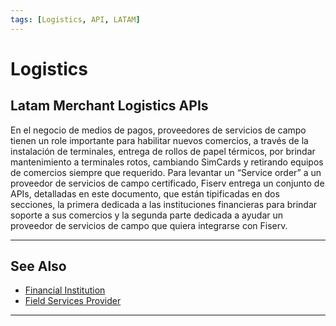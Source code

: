 ```yaml
---
tags: [Logistics, API, LATAM]
---
```


# Logistics

## Latam Merchant Logistics APIs

En el negocio de medios de pagos, proveedores de servicios de campo tienen un role importante para habilitar nuevos comercios, a través de la instalación de terminales, entrega de rollos de papel térmicos, por brindar mantenimiento a terminales rotos, cambiando SimCards y retirando equipos de comercios siempre que requerido. Para levantar un “Service order” a un proveedor de servicios de campo certificado, Fiserv entrega un conjunto de APIs, detalladas en este documento, que están tipificadas en dos secciones, la primera dedicada a las instituciones financieras para brindar soporte a sus comercios y la segunda parte dedicada a ayudar un proveedor de servicios de campo que quiera integrarse con Fiserv.

---

## See Also

- [Financial Institution](?path=docs/español/logistics/2-1-financial-institution.md)
- [Field Services Provider](?path=docs/español/logistics/2-2-field-services-provider.md )

---
